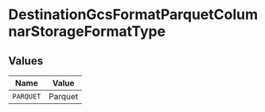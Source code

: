 # DestinationGcsFormatParquetColumnarStorageFormatType


## Values

| Name      | Value     |
| --------- | --------- |
| `PARQUET` | Parquet   |